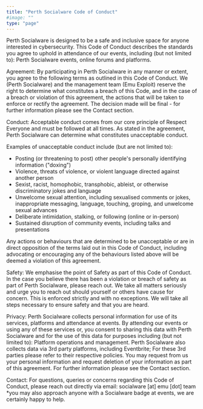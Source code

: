 ```yaml
---
title: "Perth Socialware Code of Conduct"
#image: ""
type: "page"
---
```


Perth Socialware is designed to be a safe and inclusive space for anyone interested in cybersecurity. This Code of Conduct describes the standards you agree to uphold in attendance of our events, including (but not limited to): Perth Socialware events, online forums and platforms.

Agreement:
By participating in Perth Socialware in any manner or extent, you agree to the following terms as outlined in this Code of Conduct. We (Perth Socialware) and the management team (Emu Exploit) reserve the right to determine what constitutes a breach of this Code, and in the case of a breach or violation of this agreement, the actions that will be taken to enforce or rectify the agreement. The decision made will be final - for further information please see the Contact section.

Conduct:
Acceptable conduct comes from our core principle of Respect Everyone and must be followed at all times. As stated in the agreement, Perth Socialware can determine what constitutes unacceptable conduct.

Examples of unacceptable conduct include (but are not limited to):

 - Posting (or threatening to post) other people's personally identifying information ("doxing")
 - Violence, threats of violence, or violent language directed against another person
 - Sexist, racist, homophobic, transphobic, ableist, or otherwise discriminatory jokes and language
 - Unwelcome sexual attention, including sexualised comments or jokes, inappropriate messaging, language, touching, groping, and unwelcome sexual advances
 - Deliberate intimidation, stalking, or following (online or in-person)
 - Sustained disruption of community events, including talks and presentations

Any actions or behaviours that are determined to be unacceptable or are in direct opposition of the terms laid out in this Code of Conduct, including advocating or encouraging any of the behaviours listed above will be deemed a violation of this agreement.

Safety:
We emphasise the point of Safety as part of this Code of Conduct. In the case you believe there has been a violation or breach of safety as part of Perth Socialware, please reach out. We take all matters seriously and urge you to reach out should yourself or others have cause for concern. This is enforced strictly and with no exceptions. We will take all steps necessary to ensure safety and that you are heard.

Privacy:
Perth Socialware collects personal information for use of its services, platforms and attendance at events. By attending our events or using any of these services or, you consent to sharing this data with Perth Socialware and for the use of this data for purposes including (but not limited to): Platform operations and management. Perth Socialware also collects data via 3rd party platforms, including Eventbrite; For these 3rd parties please refer to their respective policies. You may request from us your personal information and request deletion of your information as part of this agreement. For further information please see the Contact section.

Contact:
For questions, queries or concerns regarding this Code of Conduct, please reach out directly via email:
socialware [at] emu [dot] team
\*you may also approach anyone with a Socialware badge at events, we are certainly happy to help.
